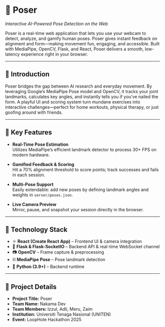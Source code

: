 # 🌟 Poser  
*Interactive AI-Powered Pose Detection on the Web*

Poser is a real-time web application that lets you use your webcam to detect, analyze, and gamify human poses. Poser gives instant feedback on alignment and form—making movement fun, engaging, and accessible. Built with MediaPipe, OpenCV, Flask, and React, Poser delivers a smooth, low-latency experience right in your browser.

---

## 🌱 Introduction

Poser bridges the gap between AI research and everyday movement. By leveraging Google’s MediaPipe Pose model and OpenCV, it tracks your joint landmarks, calculates key angles, and instantly tells you if you’ve nailed the form. A playful UI and scoring system turn mundane exercises into interactive challenges—perfect for home workouts, physical therapy, or just goofing around with friends.

---

## 🌟 Key Features

- **Real-Time Pose Estimation**  
  Utilizes MediaPipe’s efficient landmark detector to process 30+ FPS on modern hardware.

- **Gamified Feedback & Scoring**  
  Hit a 70% alignment threshold to score points; track successes and fails in each session.

- **Multi-Pose Support**  
  Easily extendable: add new poses by defining landmark angles and weights in `server/poses.json`.

- **Live Camera Preview**  
  Mirror, pause, and snapshot your session directly in the browser.

---

## 🧠 Technology Stack

- ⚛️ **React (Create React App)** – Frontend UI & camera integration  
- 🐍 **Flask & Flask-SocketIO** – Backend API & real-time WebSocket channel  
- 📷 **OpenCV** – Frame capture & preprocessing  
- ⛓️ **MediaPipe Pose** – Pose landmark detection  
- 🔧 **Python (3.9+)** – Backend runtime  
 

---

## 📝 Project Details

- **Project Title:** Poser  
- **Team Name:** Nakama Dev  
- **Team Members:** Izzul, Adli, Meru, Zaim  
- **Institution:** Universiti Tenaga Nasional (UNITEN)  
- **Event:** LoopHole Hackathon 2025  
